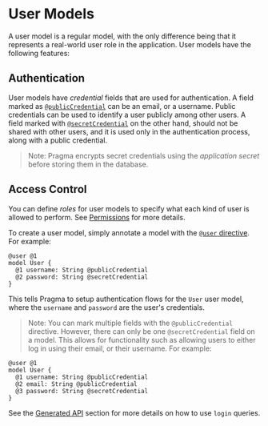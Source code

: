 # User Models

A user model is a regular model, with the only difference being that it represents a real-world user role in the application. User models have the following features:

## Authentication

User models have *credential* fields that are used for authentication. A field marked as [`@publicCredential`](./directives.md#publiccredential) can be an email, or a username. Public credentials can be used to identify a user publicly among other users. A field marked with [`@secretCredential`](./directives.md#secretcredential) on the other hand, should not be shared with other users, and it is used only in the authentication process, along with a public credential.

> Note: Pragma encrypts secret credentials using the *application secret* before storing them in the database.

## Access Control

You can define *roles* for user models to specify what each kind of user is allowed to perform. See [Permissions](./permissions.md) for more details.

To create a user model, simply annotate a model with the [`@user` directive](./directives.md#user). For example:

```pragma
@user @1 
model User {
  @1 username: String @publicCredential
  @2 password: String @secretCredential
}
```

This tells Pragma to setup authentication flows for the `User` user model, where the `username` and `password` are the user's credentials.

> Note: You can mark multiple fields with the `@publicCredential` directive. However, there can only be one `@secretCredential` field on a model. This allows for functionality such as allowing users to either log in using their email, or their username. For example:

```pragma
@user @1
model User {
  @1 username: String @publicCredential
  @2 email: String @publicCredential
  @3 password: String @secretCredential
}
```

See the [Generated API](../api/index.md) section for more details on how to use `login` queries.